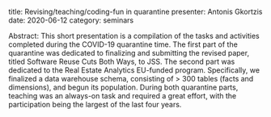 title: Revising/teaching/coding-fun in quarantine 
presenter: Antonis Gkortzis
date: 2020-06-12
category: seminars

Abstract: This short presentation is a compilation of the tasks and activities completed during the COVID-19 quarantine time. The first part of the quarantine was dedicated to finalizing and submitting the revised paper, titled Software Reuse Cuts Both Ways, to JSS. The second part was dedicated to the Real Estate Analytics EU-funded program. Specifically, we finalized a data warehouse schema, consisting of > 300 tables (facts and dimensions), and begun its population. During both quarantine parts, teaching was an always-on task and required a great effort, with the participation being the largest of the last four years.
